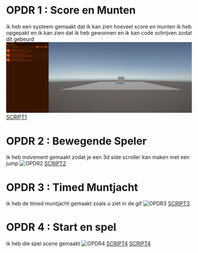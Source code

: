 # OPDR 1 : Score en Munten
ik heb een systeem gemaakt dat ik kan zien hoeveel score en munten ik heb opgepakt en ik kan zien dat ik heb gewonnen en ik kan code schrijven zodat dit gebeurd
![OPDR1](OPDR1.gif)
[SCRIPT1](Assets/Les1.cs)
# OPDR 2 : Bewegende Speler
ik heb movement gemaakt zodat je een 3d side scroller kan maken met een jump
![OPDR2](OPDR2.gif)
[SCRIPT2](Assets/Playercontroller.cs)
# OPDR 3 : Timed Muntjacht
ik heb de timed muntjacht gemaakt zoals u ziet in de gif 
![OPDR3](OPDR3.gif)
[SCRIPT3](Assets/Gamemanager.cs)
# OPDR 4 : Start en spel
ik heb die spel scene gemaakt 
![OPDR4](Les4.gif)
[SCRIPT4](/Assets/LES4.cs)
[SCRIPT4](Assets/SceneSwitcher.cs)